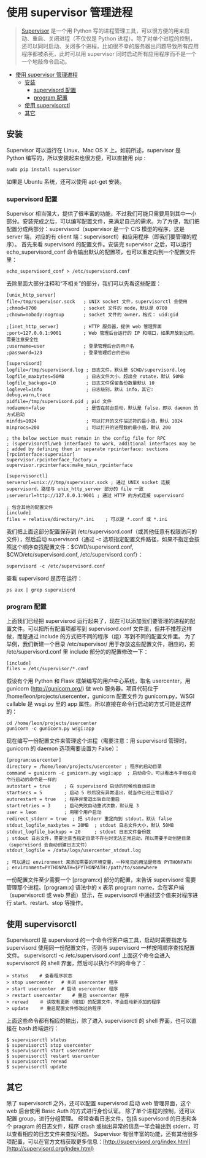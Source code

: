 # 使用 supervisor 管理进程

> [Supervisor](http://supervisord.org) 是一个用 Python 写的进程管理工具，可以很方便的用来启动、重启、关闭进程（不仅仅是 Python 进程）。除了对单个进程的控制，还可以同时启动、关闭多个进程，比如很不幸的服务器出问题导致所有应用程序都被杀死，此时可以用 supervisor 同时启动所有应用程序而不是一个一个地敲命令启动。

<!-- TOC -->

- [使用 supervisor 管理进程](#使用-supervisor-管理进程)
    - [安装](#安装)
        - [supervisord 配置](#supervisord-配置)
        - [program 配置](#program-配置)
    - [使用 supervisorctl](#使用-supervisorctl)
    - [其它](#其它)

<!-- /TOC -->

## 安装
Supervisor 可以运行在 Linux、Mac OS X 上。如前所述，supervisor 是 Python 编写的，所以安装起来也很方便，可以直接用 pip :
```SHELL
sudo pip install supervisor
```
如果是 Ubuntu 系统，还可以使用 apt-get 安装。

### supervisord 配置
Supervisor 相当强大，提供了很丰富的功能，不过我们可能只需要用到其中一小部分。安装完成之后，可以编写配置文件，来满足自己的需求。为了方便，我们把配置分成两部分：supervisord（supervisor 是一个 C/S 模型的程序，这是 server 端，对应的有 client 端：supervisorctl）和应用程序（即我们要管理的程序）。
首先来看 supervisord 的配置文件。安装完 supervisor 之后，可以运行echo_supervisord_conf 命令输出默认的配置项，也可以重定向到一个配置文件里：
```SHELL
echo_supervisord_conf > /etc/supervisord.conf
```
去除里面大部分注释和“不相关”的部分，我们可以先看这些配置：
```CONF
[unix_http_server]
file=/tmp/supervisor.sock   ; UNIX socket 文件，supervisorctl 会使用
;chmod=0700                 ; socket 文件的 mode，默认是 0700
;chown=nobody:nogroup       ; socket 文件的 owner，格式： uid:gid

;[inet_http_server]         ; HTTP 服务器，提供 web 管理界面
;port=127.0.0.1:9001        ; Web 管理后台运行的 IP 和端口，如果开放到公网，需要注意安全性
;username=user              ; 登录管理后台的用户名
;password=123               ; 登录管理后台的密码

[supervisord]
logfile=/tmp/supervisord.log ; 日志文件，默认是 $CWD/supervisord.log
logfile_maxbytes=50MB        ; 日志文件大小，超出会 rotate，默认 50MB
logfile_backups=10           ; 日志文件保留备份数量默认 10
loglevel=info                ; 日志级别，默认 info，其它: debug,warn,trace
pidfile=/tmp/supervisord.pid ; pid 文件
nodaemon=false               ; 是否在前台启动，默认是 false，即以 daemon 的方式启动
minfds=1024                  ; 可以打开的文件描述符的最小值，默认 1024
minprocs=200                 ; 可以打开的进程数的最小值，默认 200

; the below section must remain in the config file for RPC
; (supervisorctl/web interface) to work, additional interfaces may be
; added by defining them in separate rpcinterface: sections
[rpcinterface:supervisor]
supervisor.rpcinterface_factory = supervisor.rpcinterface:make_main_rpcinterface

[supervisorctl]
serverurl=unix:///tmp/supervisor.sock ; 通过 UNIX socket 连接 supervisord，路径与 unix_http_server 部分的 file 一致
;serverurl=http://127.0.0.1:9001 ; 通过 HTTP 的方式连接 supervisord

; 包含其他的配置文件
[include]
files = relative/directory/*.ini    ; 可以是 *.conf 或 *.ini
```
我们把上面这部分配置保存到 /etc/supervisord.conf（或其他任意有权限访问的文件），然后启动 supervisord（通过 -c 选项指定配置文件路径，如果不指定会按照这个顺序查找配置文件：$CWD/supervisord.conf, $CWD/etc/supervisord.conf, /etc/supervisord.conf）：
```SHELL
supervisord -c /etc/supervisord.conf
```
查看 supervisord 是否在运行：
```SHELL
ps aux | grep supervisord
```
### program 配置
上面我们已经把 supervisrod 运行起来了，现在可以添加我们要管理的进程的配置文件。可以把所有配置项都写到 supervisord.conf 文件里，但并不推荐这样做，而是通过 include 的方式把不同的程序（组）写到不同的配置文件里。
为了举例，我们新建一个目录 /etc/supervisor/ 用于存放这些配置文件，相应的，把 /etc/supervisord.conf 里 include 部分的的配置修改一下：
```CONF
[include]
files = /etc/supervisor/*.conf
```
假设有个用 Python 和 Flask 框架编写的用户中心系统，取名 usercenter，用 gunicorn (http://gunicorn.org/) 做 web 服务器。项目代码位于 /home/leon/projects/usercenter，gunicorn 配置文件为 gunicorn.py，WSGI callable 是 wsgi.py 里的 app 属性。所以直接在命令行启动的方式可能是这样的：
```SHELL
cd /home/leon/projects/usercenter
gunicorn -c gunicorn.py wsgi:app
```
现在编写一份配置文件来管理这个进程（需要注意：用 supervisord 管理时，gunicorn 的 daemon 选项需要设置为 False）：
```CONF
[program:usercenter]
directory = /home/leon/projects/usercenter ; 程序的启动目录
command = gunicorn -c gunicorn.py wsgi:app  ; 启动命令，可以看出与手动在命令行启动的命令是一样的
autostart = true     ; 在 supervisord 启动的时候也自动启动
startsecs = 5        ; 启动 5 秒后没有异常退出，就当作已经正常启动了
autorestart = true   ; 程序异常退出后自动重启
startretries = 3     ; 启动失败自动重试次数，默认是 3
user = leon          ; 用哪个用户启动
redirect_stderr = true  ; 把 stderr 重定向到 stdout，默认 false
stdout_logfile_maxbytes = 20MB  ; stdout 日志文件大小，默认 50MB
stdout_logfile_backups = 20     ; stdout 日志文件备份数
; stdout 日志文件，需要注意当指定目录不存在时无法正常启动，所以需要手动创建目录（supervisord 会自动创建日志文件）
stdout_logfile = /data/logs/usercenter_stdout.log

; 可以通过 environment 来添加需要的环境变量，一种常见的用法是修改 PYTHONPATH
; environment=PYTHONPATH=$PYTHONPATH:/path/to/somewhere
```
一份配置文件至少需要一个 [program:x] 部分的配置，来告诉 supervisord 需要管理那个进程。[program:x] 语法中的 x 表示 program name，会在客户端（supervisorctl 或 web 界面）显示，在 supervisorctl 中通过这个值来对程序进行 start、restart、stop 等操作。

## 使用 supervisorctl
Supervisorctl 是 supervisord 的一个命令行客户端工具，启动时需要指定与 supervisord 使用同一份配置文件，否则与 supervisord 一样按照顺序查找配置文件。
supervisorctl -c /etc/supervisord.conf
上面这个命令会进入 supervisorctl 的 shell 界面，然后可以执行不同的命令了：
```
> status    # 查看程序状态
> stop usercenter   # 关闭 usercenter 程序
> start usercenter  # 启动 usercenter 程序
> restart usercenter    # 重启 usercenter 程序
> reread    ＃ 读取有更新（增加）的配置文件，不会启动新添加的程序
> update    ＃ 重启配置文件修改过的程序
```
上面这些命令都有相应的输出，除了进入 supervisorctl 的 shell 界面，也可以直接在 bash 终端运行：
```
$ supervisorctl status
$ supervisorctl stop usercenter
$ supervisorctl start usercenter
$ supervisorctl restart usercenter
$ supervisorctl reread
$ supervisorctl update 
```

## 其它
除了 supervisorctl 之外，还可以配置 supervisrod 启动 web 管理界面，这个 web 后台使用 Basic Auth 的方式进行身份认证。
除了单个进程的控制，还可以配置 group，进行分组管理。
经常查看日志文件，包括 supervisord 的日志和各个 pragram 的日志文件，程序 crash 或抛出异常的信息一半会输出到 stderr，可以查看相应的日志文件来查找问题。
Supervisor 有很丰富的功能，还有其他很多项配置，可以在官方文档获取更多信息：[http://supervisord.org/index.html](http://supervisord.org/index.html)